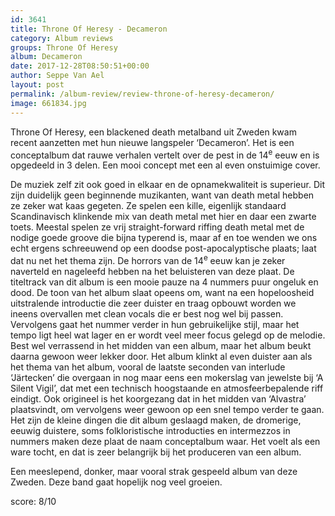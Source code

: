 ```yaml
---
id: 3641
title: Throne Of Heresy - Decameron
category: Album reviews
groups: Throne Of Heresy
album: Decameron
date: 2017-12-28T08:50:51+00:00
author: Seppe Van Ael
layout: post
permalink: /album-review/review-throne-of-heresy-decameron/
image: 661834.jpg
---
```

Throne Of Heresy, een blackened death metalband uit Zweden kwam recent aanzetten met hun nieuwe langspeler ‘Decameron’. Het is een conceptalbum dat rauwe verhalen vertelt over de pest in de 14<sup>e</sup> eeuw en is opgedeeld in 3 delen. Een mooi concept met een al even onstuimige cover.

De muziek zelf zit ook goed in elkaar en de opnamekwaliteit is superieur. Dit zijn duidelijk geen beginnende muzikanten, want van death metal hebben ze zeker wat kaas gegeten. Ze spelen een kille, eigenlijk standaard Scandinavisch klinkende mix van death metal met hier en daar een zwarte toets. Meestal spelen ze vrij straight-forward riffing death metal met de nodige goede groove die bijna typerend is, maar af en toe wenden we ons echt ergens schreeuwend op een doodse post-apocalyptische plaats; laat dat nu net het thema zijn. De horrors van de 14<sup>e</sup> eeuw kan je zeker naverteld en nageleefd hebben na het beluisteren van deze plaat. De titeltrack van dit album is een mooie pauze na 4 nummers puur ongeluk en dood. De toon van het album slaat opeens om, want na een hopeloosheid uitstralende introductie die zeer duister en traag opbouwt worden we ineens overvallen met clean vocals die er best nog wel bij passen. Vervolgens gaat het nummer verder in hun gebruikelijke stijl, maar het tempo ligt heel wat lager en er wordt veel meer focus gelegd op de melodie. Best wel verrassend in het midden van een album, maar het album beukt daarna gewoon weer lekker door. Het album klinkt al even duister aan als het thema van het album, vooral de laatste seconden van interlude ‘Järtecken’ die overgaan in nog maar eens een mokerslag van jewelste bij ‘A Silent Vigil’, dat met een technisch hoogstaande en atmosfeerbepalende riff eindigt. Ook origineel is het koorgezang dat in het midden van ‘Alvastra’ plaatsvindt, om vervolgens weer gewoon op een snel tempo verder te gaan. Het zijn de kleine dingen die dit album geslaagd maken, de dromerige, eeuwig duistere, soms folkloristische introducties en intermezzos in nummers maken deze plaat de naam conceptalbum waar. Het voelt als een ware tocht, en dat is zeer belangrijk bij het produceren van een album.

Een meeslepend, donker, maar vooral strak gespeeld album van deze Zweden. Deze band gaat hopelijk nog veel groeien.

score: 8/10
